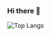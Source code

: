 ### Hi there 👋

![Top Langs](https://github-readme-stats.vercel.app/api/top-langs/?username=Alebaiocco&layout=compact)
